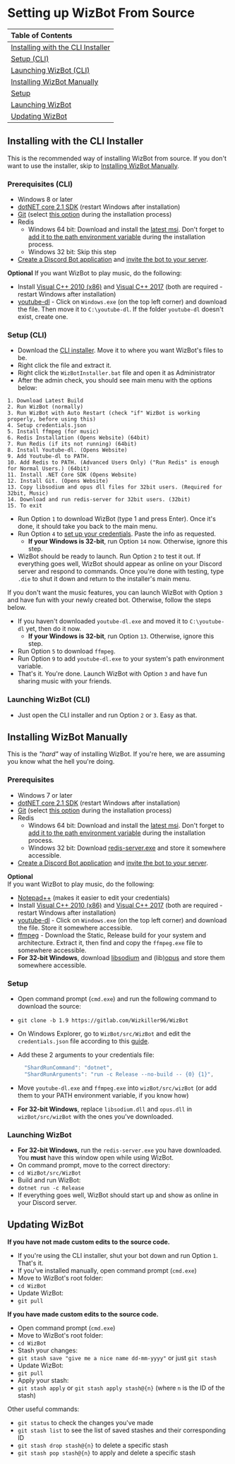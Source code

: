 # Setting up WizBot From Source

| Table of Contents |
| :--- |
| [Installing with the CLI Installer](#installing-with-the-cli-installer) |
| [Setup \(CLI\)](#setup-cli) |
| [Launching WizBot \(CLI\)](#launching-wizbot-cli) |
| [Installing WizBot Manually](#installing-wizbot-manually) |
| [Setup](#setup) |
| [Launching WizBot](#launching-wizbot) |
| [Updating WizBot](#updating-wizbot) |

## Installing with the CLI Installer

This is the recommended way of installing WizBot from source. If you don't want to use the installer, skip to [Installing WizBot Manually](#installing-wizbot-manually).

### Prerequisites \(CLI\)

* Windows 8 or later
* [dotNET core 2.1 SDK](https://www.microsoft.com/net/download/dotnet-core/2.1) \(restart Windows after installation\)
* [Git](https://git-scm.com/downloads) \(select [this option](https://i.imgur.com/zlWVTsi.png) during the installation process\)
* Redis
  * Windows 64 bit: Download and install the [latest msi](https://github.com/MicrosoftArchive/redis/releases/tag/win-3.0.504). Don't forget to [add it to the path environment variable](https://i.imgur.com/uUby6Xw.png) during the installation process.
  * Windows 32 bit: Skip this step 
* [Create a Discord Bot application](http://wizbot.readthedocs.io/en/latest/JSON%20Explanations/#creating-discord-bot-application) and [invite the bot to your server](http://wizbot.readthedocs.io/en/latest/JSON%20Explanations/#inviting-your-bot-to-your-server).

**Optional** If you want WizBot to play music, do the following:

* Install [Visual C++ 2010 \(x86\)](https://download.microsoft.com/download/1/6/5/165255E7-1014-4D0A-B094-B6A430A6BFFC/vcredist_x86.exe) and [Visual C++ 2017](https://support.microsoft.com/en-us/help/2977003/the-latest-supported-visual-c-downloads) \(both are required - restart Windows after installation\)
* [youtube-dl](https://rg3.github.io/youtube-dl/download.html) - Click on `Windows.exe` \(on the top left corner\) and download the file. Then move it to `C:\youtube-dl`. If the folder `youtube-dl` doesn't exist, create one.

### Setup \(CLI\)

* Download the [CLI installer](https://raw.githubusercontent.com/Wizkiller96/WizBotInstallerWin/1.9/WizBotInstaller.bat). Move it to where you want WizBot's files to be.
* Right click the file and extract it.
* Right click the `WizBotInstaller.bat` file and open it as Administrator
* After the admin check, you should see main menu with the options below:

```
1. Download Latest Build
2. Run WizBot (normally)
3. Run WizBot with Auto Restart (check "if" WizBot is working properly, before using this)
4. Setup credentials.json
5. Install ffmpeg (for music)
6. Redis Installation (Opens Website) (64bit)
7. Run Redis (if its not running) (64bit)
8. Install Youtube-dl. (Opens Website)
9. Add Youtube-dl to PATH.
10. Add Redis to PATH. (Advanced Users Only) ("Run Redis" is enough for Normal Users.) (64bit)
11. Install .NET Core SDK (Opens Website)
12. Install Git. (Opens Website)
13. Copy libsodium and opus dll files for 32bit users. (Required for 32bit, Music)
14. Download and run redis-server for 32bit users. (32bit)
15. To exit
```

* Run Option `1` to download WizBot \(type 1 and press Enter\). Once it's done, it should take you back to the main menu.
* Run Option `4` to [set up your credentials](http://wizbot.readthedocs.io/en/latest/JSON%20Explanations/). Paste the info as requested.
  * **If your Windows is 32-bit**, run Option `14` now. Otherwise, ignore this step.
* WizBot should be ready to launch. Run Option `2` to test it out. If everything goes well, WizBot should appear as online on your Discord server and respond to commands. Once you're done with testing, type `.die` to shut it down and return to the installer's main menu.

If you don't want the music features, you can launch WizBot with Option `3` and have fun with your newly created bot. Otherwise, follow the steps below.

* If you haven't downloaded `youtube-dl.exe` and moved it to `C:\youtube-dl` yet, then do it now.
  * **If your Windows is 32-bit**, run Option `13`. Otherwise, ignore this step.
* Run Option `5` to download `ffmpeg`.
* Run Option `9` to add `youtube-dl.exe` to your system's path environment variable.
* That's it. You're done. Launch WizBot with Option `3` and have fun sharing music with your friends.

### Launching WizBot \(CLI\)

* Just open the CLI installer and run Option `2` or `3`. Easy as that.

## Installing WizBot Manually

This is the _"hard"_ way of installing WizBot. If you're here, we are assuming you know what the hell you're doing.

### Prerequisites

* Windows 7 or later
* [dotNET core 2.1 SDK](https://www.microsoft.com/net/download/) \(restart Windows after installation\)
* [Git](https://git-scm.com/downloads) \(select [this option](https://i.imgur.com/zlWVTsi.png) during the installation process\)
* Redis
  * Windows 64 bit: Download and install the [latest msi](https://github.com/MicrosoftArchive/redis/releases/tag/win-3.0.504). Don't forget to [add it to the path environment variable](https://i.imgur.com/uUby6Xw.png) during the installation process.
  * Windows 32 bit: Download [redis-server.exe](https://github.com/Wizkiller96/WizBotFiles/blob/master/x86%20Prereqs/redis-server.exe?raw=true) and store it somewhere accessible.
* [Create a Discord Bot application](http://wizbot.readthedocs.io/en/latest/JSON%20Explanations/#creating-discord-bot-application) and [invite the bot to your server](http://wizbot.readthedocs.io/en/latest/JSON%20Explanations/#inviting-your-bot-to-your-server).

**Optional**  
If you want WizBot to play music, do the following:

* [Notepad++](https://notepad-plus-plus.org/) \(makes it easier to edit your credentials\)
* Install [Visual C++ 2010 \(x86\)](https://download.microsoft.com/download/1/6/5/165255E7-1014-4D0A-B094-B6A430A6BFFC/vcredist_x86.exe) and [Visual C++ 2017](https://support.microsoft.com/en-us/help/2977003/the-latest-supported-visual-c-downloads) \(both are required - restart Windows after installation\)
* [youtube-dl](https://rg3.github.io/youtube-dl/download.html) - Click on `Windows.exe` \(on the top left corner\) and download the file. Store it somewhere accessible.
* [ffmpeg](https://ffmpeg.zeranoe.com/builds/) - Download the Static, Release build for your system and architecture. Extract it, then find and copy the `ffmpeg.exe` file to somewhere accessible.
* **For 32-bit Windows**, download [libsodium](https://github.com/Wizkiller96/WizBotFiles/blob/master/x86%20Prereqs/WizBot_Music/libsodium.dll?raw=true) and \(lib\)[opus](https://github.com/Wizkiller96/WizBotFiles/blob/master/x86%20Prereqs/WizBot_Music/opus.dll?raw=true) and store them somewhere accessible.

### Setup

* Open command prompt \(`cmd.exe`\) and run the following command to download the source:
* `git clone -b 1.9 https://gitlab.com/Wizkiller96/WizBot`  
* On Windows Explorer, go to `WizBot/src/WizBot` and edit the `credentials.json` file according to this [guide](http://wizbot.readthedocs.io/en/latest/JSON%20Explanations/#setting-up-credentialsjson-file).
* Add these 2 arguments to your credentials file:

  ```javascript
    "ShardRunCommand": "dotnet",
    "ShardRunArguments": "run -c Release --no-build -- {0} {1}",
  ```

* Move `youtube-dl.exe` and `ffmpeg.exe` into `wizBot/src/wizBot` \(or add them to your PATH environment variable, if you know how\) 
* **For 32-bit Windows**, replace `libsodium.dll` and `opus.dll` in `wizBot/src/wizBot` with the ones you've downloaded.

### Launching WizBot

* **For 32-bit Windows**, run the `redis-server.exe` you have downloaded. You **must** have this window open while using WizBot.
* On command prompt, move to the correct directory:
* `cd WizBot/src/WizBot`  
* Build and run WizBot:
* `dotnet run -c Release`  
* If everything goes well, WizBot should start up and show as online in your Discord server.

## Updating WizBot

**If you have not made custom edits to the source code.**

* If you're using the CLI installer, shut your bot down and run Option `1`. That's it.  
* If you've installed manually, open command prompt \(`cmd.exe`\)  
* Move to WizBot's root folder:  
* `cd WizBot`  
* Update WizBot:  
* `git pull`   

**If you have made custom edits to the source code.**

* Open command prompt \(`cmd.exe`\)  
* Move to WizBot's root folder:  
* `cd WizBot`  
* Stash your changes:  
* `git stash save "give me a nice name dd-mm-yyyy"` or just `git stash`  
* Update WizBot:  
* `git pull`  
* Apply your stash:  
* `git stash apply` or `git stash apply stash@{n}` \(where `n` is the ID of the stash\)  

Other useful commands:

* `git status` to check the changes you've made  
* `git stash list` to see the list of saved stashes and their corresponding ID  
* `git stash drop stash@{n}` to delete a specific stash  
* `git stash pop stash@{n}` to apply and delete a specific stash

